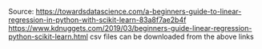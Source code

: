 Source: https://towardsdatascience.com/a-beginners-guide-to-linear-regression-in-python-with-scikit-learn-83a8f7ae2b4f
        https://www.kdnuggets.com/2019/03/beginners-guide-linear-regression-python-scikit-learn.html
csv files can be downloaded from the above links
